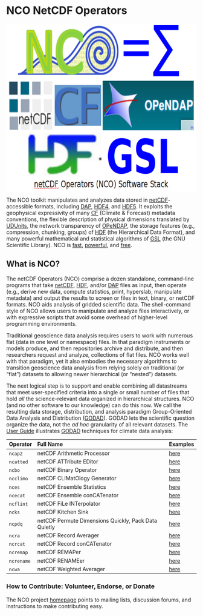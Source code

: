 NCO NetCDF Operators
====================

<img src="doc/logo_nco_stk.png" height=442 width=722 align=top>

The NCO toolkit manipulates and analyzes data stored in
[netCDF](http://www.unidata.ucar.edu/packages/netcdf)-accessible
formats, including 
[DAP](http://opendap.org),
[HDF4](http://hdfgroup.org/products/hdf4), and 
[HDF5](http://hdfgroup.org/HDF5).
It exploits the geophysical expressivity of many 
[CF](http://cfconventions.org/1.6.html) 
(Climate &amp; Forecast) metadata conventions, 
the flexible description of physical dimensions translated by
[UDUnits](http://www.unidata.ucar.edu/packages/udunits),
the network transparency of
[OPeNDAP](http://opendap.org), 
the storage features (e.g., compression, chunking, groups) of
[HDF](http://hdfgroup.org) (the Hierarchical Data Format),
and many powerful mathematical and statistical algorithms of 
[GSL](http://www.gnu.org/software/gsl) (the GNU Scientific Library).
NCO is 
[fast](http://dust.ess.uci.edu/ppr/ppr_ZeM07.pdf), 
[powerful](http://dust.ess.uci.edu/ppr/ppr_Zen08.pdf),
and 
[free](http://www.gnu.org/licenses/gpl-3.0.html).

What is NCO?
------------

The netCDF Operators (NCO) comprise a dozen standalone,
command-line programs that take 
[netCDF](http://www.unidata.ucar.edu/packages/netcdf),
[HDF](http://hdfgroup.org), and/or
[DAP](http://opendap.org)
files as input, then operate (e.g., derive new data, compute
statistics, print, hyperslab, manipulate metadata) and output the
results to screen or files in text, binary, or netCDF formats.
NCO aids analysis of gridded scientific data. The shell-command style
of NCO allows users to manipulate and analyze files interactively, or
with expressive scripts that avoid some overhead of higher-level
programming environments.   

Traditional geoscience data analysis requires users to work with
numerous flat (data in one level or namespace) files. 
In that paradigm instruments or models produce, and then repositories
archive and distribute, and then researchers request and analyze,
collections of flat files.
NCO works well with that paradigm, yet it also embodies the necessary
algorithms to transition geoscience data analysis from relying solely
on traditional (or &ldquo;flat&rdquo;) datasets to allowing newer
hierarchical (or &ldquo;nested&rdquo;) datasets.  

The next logical step is to support and enable combining all
datastreams that meet user-specified criteria into a 
single or small number of files that hold *all* the
science-relevant data organized in hierarchical structures.
NCO (and no other software to our knowledge) can do this now.
We call the resulting data storage, distribution, and analysis
paradigm Group-Oriented Data Analysis and Distribution 
([GODAD](http://nco.sf.net/nco.html#godad)).
GODAD lets the scientific question organize the data, not the
*ad hoc* granularity of all relevant datasets.
The [User Guide](http://nco.sf.net/nco.html) illustrates 
[GODAD](http://nco.sf.net/nco.html#godad) 
techniques for climate data analysis: 

| Operator | Full Name                  | Examples
| -------- |:-------------------------- | :----------
| `ncap2` | netCDF Arithmetic Processor | [here](http://nco.sf.net/nco.html#ncap2) |
| `ncatted` | netCDF ATTribute EDitor   | [here](http://nco.sf.net/nco.html#ncatted) |
| `ncbo` | netCDF Binary Operator       | [here](http://nco.sf.net/nco.html#ncbo) |
| `ncclimo` | netCDF CLIMatOlogy Generator | [here](http://nco.sf.net/nco.html#ncclimo) |
| `nces` | netCDF Ensemble Statistics   | [here](http://nco.sf.net/nco.html#nces) |
| `ncecat` | netCDF Ensemble conCATenator | [here](http://nco.sf.net/nco.html#ncecat) |
| `ncflint` | netCDF FiLe INTerpolator  | [here](http://nco.sf.net/nco.html#ncflint) |
| `ncks` | netCDF Kitchen Sink          | [here](http://nco.sf.net/nco.html#ncks) |
| `ncpdq` | netCDF Permute Dimensions Quickly, Pack Data Quietly | [here](http://nco.sf.net/nco.html#ncpdq) |
| `ncra` | netCDF Record Averager       | [here](http://nco.sf.net/nco.html#ncra) |
| `ncrcat` | netCDF Record conCATenator | [here](http://nco.sf.net/nco.html#ncrcat) |
| `ncremap` | netCDF REMAPer          | [here](http://nco.sf.net/nco.html#ncremap) |
| `ncrename` | netCDF RENAMEer          | [here](http://nco.sf.net/nco.html#ncrename) |
| `ncwa` | netCDF Weighted Averager     | [here](http://nco.sf.net/nco.html#ncwa) |

### How to Contribute: Volunteer, Endorse, or Donate

The NCO project [homepage](http://sf.net/projects/nco)
points to mailing lists, discussion forums, and instructions to make
contributing easy. 
